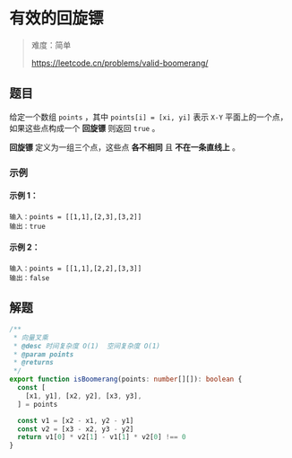 # 有效的回旋镖

> 难度：简单
>
> https://leetcode.cn/problems/valid-boomerang/

## 题目

给定一个数组 `points` ，其中 `points[i] = [xi, yi]` 表示 `X-Y` 平面上的一个点，如果这些点构成一个 **回旋镖** 则返回 `true` 。

**回旋镖** 定义为一组三个点，这些点 **各不相同** 且 **不在一条直线上** 。

### 示例

#### 示例 1：

```
输入：points = [[1,1],[2,3],[3,2]]
输出：true
```

#### 示例 2：

```
输入：points = [[1,1],[2,2],[3,3]]
输出：false
```

## 解题

```ts 
/**
 * 向量叉乘
 * @desc 时间复杂度 O(1)  空间复杂度 O(1)
 * @param points
 * @returns
 */
export function isBoomerang(points: number[][]): boolean {
  const [
    [x1, y1], [x2, y2], [x3, y3],
  ] = points

  const v1 = [x2 - x1, y2 - y1]
  const v2 = [x3 - x2, y3 - y2]
  return v1[0] * v2[1] - v1[1] * v2[0] !== 0
}
```
